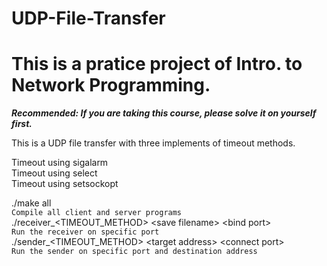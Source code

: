 # UDP-File-Transfer  
This is a pratice project of Intro. to Network Programming.
====================================
***Recommended: If you are taking this course, please solve it on yourself first.***  

This is a UDP file transfer with three implements of timeout methods.  

Timeout using sigalarm  
Timeout using select  
Timeout using setsockopt  

./make all  
`Compile all client and server programs`  
./receiver_&lt;TIMEOUT_METHOD&gt; &lt;save filename&gt; &lt;bind port&gt;  
`Run the receiver on specific port`  
./sender_&lt;TIMEOUT_METHOD&gt; &lt;target address&gt; &lt;connect port&gt;  
`Run the sender on specific port and destination address`  
